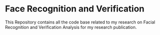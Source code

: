 # Face Recognition and Verification

This Repository contains all the code base related to my research on Facial Recognition and Verification Analysis for my research publication.
